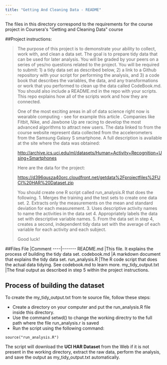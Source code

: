 ```yaml
---
title: "Getting And Cleaning Data - README"
---
```

The files in this directory correspond to the requirements for the course project in Coursera's "Getting and Cleaning Data" course

##Project instructions:
>The purpose of this project is to demonstrate your ability to collect, work with, and clean a data set. The goal is to prepare tidy data that can be used for later analysis. You will be graded by your peers on a series of yes/no questions related to the project. You will be required to submit: 1) a tidy data set as described below, 2) a link to a Github repository with your script for performing the analysis, and 3) a code book that describes the variables, the data, and any transformations or work that you performed to clean up the data called CodeBook.md. You should also include a README.md in the repo with your scripts. This repo explains how all of the scripts work and how they are connected.
>
>One of the most exciting areas in all of data science right now is wearable computing - see for example this article . Companies like Fitbit, Nike, and Jawbone Up are racing to develop the most advanced algorithms to attract new users. The data linked to from the course website represent data collected from the accelerometers from the Samsung Galaxy S smartphone. A full description is available at the site where the data was obtained:
>
>http://archive.ics.uci.edu/ml/datasets/Human+Activity+Recognition+Using+Smartphones
>
>Here are the data for the project:
>
>https://d396qusza40orc.cloudfront.net/getdata%2Fprojectfiles%2FUCI%20HAR%20Dataset.zip
>
>You should create one R script called run_analysis.R that does the following. 1. Merges the training and the test sets to create one data set. 2. Extracts only the measurements on the mean and standard deviation for each measurement. 3. Uses descriptive activity names to name the activities in the data set 4. Appropriately labels the data set with descriptive variable names. 5. From the data set in step 4, creates a second, independent tidy data set with the average of each variable for each activity and each subject.
>
>Good luck!

##Files
File |Comment
----|-------
README.md |This file. It explains the process of building the tidy data set.
codebook.md |A markdown document that explains the tidy data set.
run_analysis.R |The R code script that does the actual data tidying. See codebook.md to learn more.
my_tidy_output.txt |The final output as described in step 5 within the project instructions.

## Process of building the dataset
To create the my_tidy_output.txt from te source file, follow these steps:

* Create a directory on your computer and put the run_analysis.R file inside this directory.
* Use the command setwd() to change the working directry to the full path where the file run_analysis.r is saved
* Run the script using the following command:
```
source("run_analysis.R")
```

The script will download the **UCI HAR Dataset** from the Web if it is not present in the working directory, extract the raw data, perform the analysis, and save the output as my_tidy_output.txt automatically.

